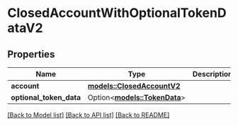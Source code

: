 # ClosedAccountWithOptionalTokenDataV2

## Properties

Name | Type | Description | Notes
------------ | ------------- | ------------- | -------------
**account** | [**models::ClosedAccountV2**](ClosedAccountV2.md) |  | 
**optional_token_data** | Option<[**models::TokenData**](TokenData.md)> |  | [optional]

[[Back to Model list]](../README.md#documentation-for-models) [[Back to API list]](../README.md#documentation-for-api-endpoints) [[Back to README]](../README.md)


